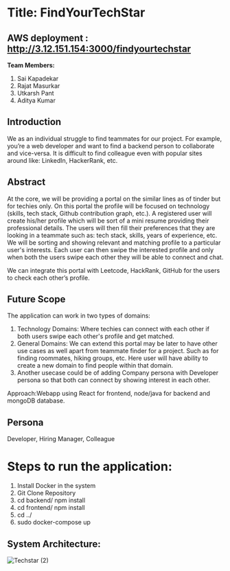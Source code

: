 # Title: FindYourTechStar

## AWS deployment : http://3.12.151.154:3000/findyourtechstar
**Team Members:**
1. Sai Kapadekar
2. Rajat Masurkar
3. Utkarsh Pant
4. Aditya Kumar

## Introduction

We as an individual struggle to find teammates for our project. For example, you’re a web developer and want to find a backend person to collaborate and vice-versa. It is difficult to find colleague even with popular sites around like: LinkedIn, HackerRank, etc.

## Abstract 

At the core, we will be providing a portal on the similar lines as of tinder but for techies only. On this portal the profile will be focused on technology (skills, tech stack, Github contribution graph, etc.). A registered user will create his/her profile which will be sort of a mini resume providing their professional details. The users will then fill their preferences that they are looking in a teammate such as: tech stack, skills, years of experience, etc.
We will be sorting and showing relevant and matching profile to a particular user's interests. Each user can then swipe the interested profile and only when both the users swipe each other they will be able to connect and chat.

We can integrate this portal with Leetcode, HackRank, GitHub for the users to check each other’s profile.

## Future Scope 
The application can work in two types of domains:
1. Technology Domains: Where techies can connect with each other if both users swipe each other's profile and get matched.
2. General Domains: We can extend this portal may be later to have other use cases as well apart from teammate finder for a project. Such as for finding roommates, hiking groups, etc. Here user will have ability to create a new domain to find people within that domain.
3. Another usecase could be of adding Company persona with Developer persona so that both can connect by showing interest in each other.

Approach:Webapp using React for frontend, node/java for backend and mongoDB database.

## Persona
Developer, Hiring Manager, Colleague

# Steps to run the application:
1. Install Docker in the system
2. Git Clone Repository
3. cd backend/ npm install
4. cd frontend/ npm install
5. cd ../
6. sudo docker-compose up


## System Architecture:
![Techstar (2)](https://user-images.githubusercontent.com/91869107/167946141-5d16082d-b703-4099-8c49-a3e6899829b9.png)

